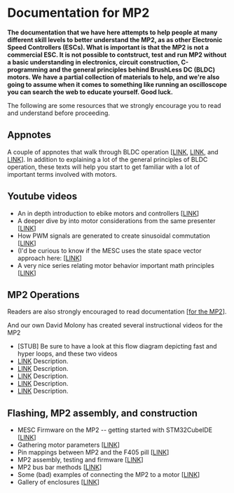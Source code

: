 # Documentation for MP2

**The documentation that we have here attempts to help people at many different skill levels to better understand the MP2, as as other Electronic Speed Controllers (ESCs). What is important is that the MP2 is not a commercial ESC. It is not possible to contstruct, test and run MP2 without a basic understanding in electronics, circuit construction, C-programming and the general principles behind BrushLess DC (BLDC) motors. We have a partial collection of materials to help, and we're also going to assume when it comes to something like running an oscilloscope you can search the web to educate yourself. Good luck.**

The following are some resources that we strongly encourage you to read and understand before proceeding.

## Appnotes ##

A couple of appnotes that walk through BLDC operation [[LINK](https://www.monolithicpower.com/media/document/Brushless_DC_Motor_Fundamentals.pdf), [LINK](https://www.monolithicpower.com/media/document/Brushless_DC_Motor_Fundamentals.pdf), and [LINK](https://www.st.com/resource/en/application_note/cd00020086-sensorless-bldc-motor-control-and-bemf-sampling-methods-with--st7mc-stmicroelectronics.pdf)]. In addition to explaining a lot of the general principles of BLDC operation, these texts will help you start to get familiar with a lot of important terms involved with motors. 

## Youtube videos

* An in depth introduction to ebike motors and controllers [[LINK](https://www.youtube.com/watch?v=c96n0Ma2rLY)]
* A deeper dive by into motor considerations from the same presenter [[LINK](https://www.youtube.com/watch?v=dxJe_gygRGU)]
* How PWM signals are generated to create sinusoidal commutation [[LINK](https://www.youtube.com/watch?v=-By_vt27Xhs)]
* (I'd be curious to know if the MESC uses the state space vector approach here: [[LINK](https://youtu.be/-By_vt27Xhs?t=164)]
* A very nice series relating motor behavior important math principles [[LINK](https://www.youtube.com/watch?v=EHYEQM1sA3o)]

## MP2 Operations

Readers are also strongly encouraged to read documentation [[for the MP2](https://davidmolony.github.io/MESC_Firmware/)]. 

And our own David Molony has created several instructional videos for the MP2
* [STUB] Be sure to have a look at this flow diagram depicting fast and hyper loops, and these two videos
* [LINK](https://youtu.be/D8OxaPtngFE) Description.
* [LINK](https://youtube.com/shorts/5mvyW02K6BA) Description.
* [LINK](https://youtube.com/shorts/p_EUAOHa-1w) Description.
* [LINK](https://youtu.be/9agJsvzlajI) Description.
* [LINK](https://youtube.com/shorts/ht_xRyyBOWQ) Description.

## Flashing, MP2 assembly, and construction
* MESC Firmware on the MP2 -- getting started with STM32CubeIDE [[LINK](FIRMWARE_INTRO.md)]
* Gathering motor parameters [[LINK](MOTOR_PARAM.md)]
* Pin mappings between MP2 and the F405 pill [[LINK](MP2_F405PILL_PINOUTS.md)]
* MP2 assembly, testing and firmware [[LINK](PCB_ASSEMBLY_TESTING.md)]
* MP2 bus bar methods [[LINK](HIGHER_AMP_ASSEMBLY.md)]
* Some (bad) examples of connecting the MP2 to a motor [[LINK](QS165_MP2_WIRING.md)]
* Gallery of enclosures [[LINK](ENCLOSURE_GALLERY.md)]
